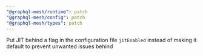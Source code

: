 ```yaml
---
"@graphql-mesh/runtime": patch
"@graphql-mesh/config": patch
"@graphql-mesh/types": patch
---
```


Put JIT behind a flag in the configuration file `jitEnabled` instead of making it default to prevent unwanted issues behind
